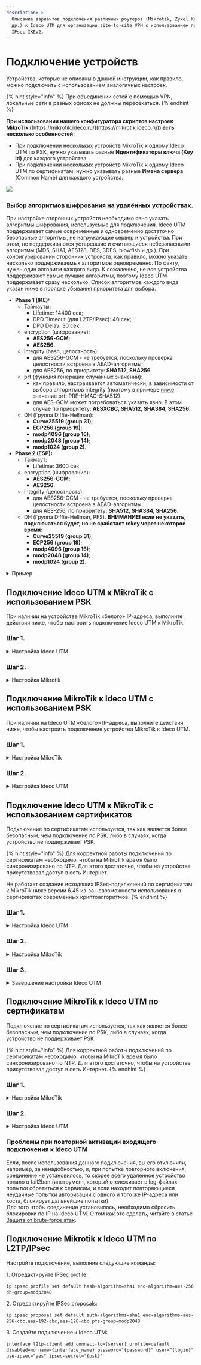 ```yaml
---
description: >-
  Описание вариантов подключения различных роутеров (Mikrotik, Zyxel Keenetic и
  др.) к Ideco UTM для организации site-to-site VPN с использованием протокола
  IPsec IKEv2.
---
```


# Подключение устройств

Устройства, которые не описаны в данной инструкции, как правило, можно подключить с использованием аналогичных настроек.

{% hint style="info" %}
При объединении сетей с помощью VPN, локальные сети в разных офисах не должны пересекаться.
{% endhint %}

**При использовании нашего конфигуратора скриптов настроек MikroTik (**[https://mikrotik.ideco.ru/](https://mikrotik.ideco.ru)**) есть несколько особенностей:**

* При подключении нескольких устройств MikroTik к одному Ideco UTM по PSK, нужно указывать разные **Идентификаторы ключа (Key id)** для каждого устройства.
* При подключении нескольких устройств MikroTik к одному Ideco UTM по сертификатам, нужно указывать разные **Имена сервера** (Common Name) для каждого устройства.

![](../../../.gitbook/assets/screenshot\_9.png)

### Выбор алгоритмов шифрования на удалённых устройствах.

При настройке сторонних устройств необходимо явно указать алгоритмы шифрования, используемые для подключения. Ideco UTM поддерживает самые современные и одновременно достаточно безопасные алгоритмы, не нагружающие сервер и устройства. При этом, не поддерживаются устаревшие и считающиеся небезопасными алгоритмы (MD5, SHA1, AES128, DES, 3DES, blowfish и др.). При конфигурировании сторонних устройств, как правило, можно указать несколько поддерживаемых алгоритмов одновременно. По факту, нужен один алгоритм каждого вида. К сожалению, не все устройства поддерживают самые лучшие алгоритмы, поэтому Ideco UTM поддерживает сразу несколько. Список алгоритмов каждого вида указан ниже в порядке убывания приоритета для выбора.

* **Phase 1 (IKE):**
  * Таймауты: 
    * Lifetime: 14400 сек;
    * DPD Timeout (для L2TP/IPsec): 40 сек;
    * DPD Delay: 30 сек.
  * encryption (шифрование):
    * **AES256-GCM**;
    * **AES256**.
  * integrity (hash, целостность):
    * для AES256-GCM - не требуется, поскольку проверка целостности встроена в AEAD-алгоритмы;
    * для AES256, по приоритету: **SHA512, SHA256**.
  * prf (функция генерации случайных значений):
    * как правило, настраивается автоматически, в зависимости от выбора алгоритмов integrity (поэтому в примере [ниже](connecting-devices.md#primer-nastroiki-podklyucheniya-pfsense-k-ideco-utm-po-ipsec-predstavlen-na-skrinshotakh-nizhe) значение prf: PRF-HMAC-SHA512).
    * для AES-GCM может потребоваться указать явно. В этом случае по приоритету: **AESXCBC, SHA512, SHA384, SHA256**.
  * DH (Группа Diffie-Hellman):
    * **Curve25519 (group 31)**;
    * **ECP256 (group 19)**;
    * **modp4096 (group 16)**;
    * **modp2048 (group 14)**;
    * **modp1024 (group 2)**.
* **Phase 2 (ESP):**
  * Таймаут:  
    * Lifetime: 3600 сек.
  * encryption (шифрование):
    * **AES256-GCM**;
    * **AES256**.
  * integrity (целостность):
    * для AES256-GCM - не требуется, поскольку проверка целостности встроена в AEAD-алгоритмы;
    * для AES-256, по приоритету: **SHA512, SHA384, SHA256**.
  * DH (Группа Diffie-Hellman, PFS). **ВНИМАНИЕ! если не указать, подключаться будет, но не сработает rekey через некоторое время**:
    * **Curve25519 (group 31)**;
    * **ECP256 (group 19)**;
    * **modp4096 (group 16)**;
    * **modp2048 (group 14)**;
    * **modp1024 (group 2)**. 

<details>

<summary>Пример</summary>

* **Phase 1 (IKE)** (нужна одна из строк)**:**
  * AES256-GCM\PRF-HMAC-SHA512\Curve25519
  * AES256\SHA512\PRF-HMAC-SHA512\ECP384
  * AES256\SHA256\PRF-HMAC-SHA256\MODP2048
* **Phase 2 (ESP)** (нужна одна из строк)**:**
  * AES256-GCM\ECP384
  * AES256\SHA256\MODP2048

Пример настройки подключения pfSense к Ideco UTM по IPsec представлен на скриншотах ниже:

<img src="../../../.gitbook/assets/phase1.png" alt="" data-size="original">

<img src="../../../.gitbook/assets/phase2.png" alt="" data-size="original">

</details>

## Подключение Ideco UTM к MikroTik с использованием PSK

При наличии на устройстве MikroTik «белого» IP-адреса, выполните действия ниже, чтобы настроить подключение Ideco UTM к MikroTik.

### Шаг 1.

<details>

<summary>Настройка Ideco UTM</summary>

1\. В Ideco UTM откройте вкладку **Сервисы -> IPSec -> Устройства**, нажмите на значок ![ok\_with\_icon.png](<../../../.gitbook/assets/ok-with-icon (33).png>) и заполните следующие поля:

* **Название подключения** - укажите произвольное имя для подключения. Значение не должно быть длиннее 42 символов.
* **Тип соединения** - выберите **Исходящее**, поскольку осуществляется подключение от UTM к MikroTik.
* **Адрес удаленного устройства** - укажите внешний IP-адрес устройства MikroTik.
* **Тип аутентификации** - выберите тип **PSK**.
* **PSK** - будет сгенерирован случайный PSK-ключ. Он потребуется, чтобы настроить подключение в MikroTik.
* **Идентификатор ключа** - введенный вами ключ будет использоваться для идентификации исходящего подключения.
* **Домашние локальные сети** - перечислите все **локальные сети UTM**, которые будут доступны в IPSec-подключении, т.е. будут видны противоположной стороне.
* **Удаленные локальные сети** - перечислите все **локальные сети MikroTik**, которые будут доступны в IPSec-подключении, т.е. будут видны противоположной стороне.

<img src="../../../.gitbook/assets/connetc_device.png" alt="" data-size="original">

2\. После заполнения всех полей нажмите кнопку **Добавить подключение**. В списке подключений появится ваше подключение:

<img src="../../../.gitbook/assets/out-connection.png" alt="" data-size="original">

</details>

### Шаг 2.

<details>

<summary>Настройка Mikrotik</summary>

Настройку устройства MikroTik можно осуществить несколькими способами - через GUI, через консоль устройства или воспользовавшись нашими конфигурационными скриптами, сгенерированными по адресу [https://mikrotik.ideco.ru/](https://mikrotik.ideco.ru).

После генерации скрипта необходимо открыть раздел **System -> Scripts**, создать скрипт, вставить в него код, сгенерированный конфигуратором и запустить.

После того как скрипт закончит свою работу, никаких дополнительных действий по настройке не требуется.

</details>

## Подключение MikroTik к Ideco UTM с использованием PSK

При наличии на Ideco UTM «белого» IP-адреса, выполните действия ниже, чтобы настроить подключение устройства MikroTik к Ideco UTM.

### Шаг 1.

<details>

<summary>Настройка MikroTik</summary>

Настройку устройства MikroTik можно осуществить несколькими способами - через GUI, через консоль устройства или, воспользовавшись нашими конфигурационными скриптами, сгенерированными по адресу [https://mikrotik.ideco.ru/](https://mikrotik.ideco.ru).

После генерации скрипта необходимо открыть раздел **System -> Scripts**, создать скрипт, вставить в него код, сгенерированный конфигуратором и запустить.

После того как скрипт закончит свою работу, никаких дополнительных действий по настройке не требуется.

</details>

### Шаг 2.

<details>

<summary>Настройка Ideco UTM</summary>

1\. В Ideco UTM откройте вкладку **Сервисы -> IPSec -> Устройства**, нажмите на значок ![ok\_with\_icon.png](<../../../.gitbook/assets/ok-with-icon (33).png>) и заполните следующие поля:

* **Название подключения** - укажите произвольное имя для подключения. Значение не должно быть длиннее 42 символов.
* **Тип соединения** - выберите **Входящее**, поскольку осуществляется подключение к UTM.
* **Тип аутентификации** - укажите тип **PSK**.
* **PSK** - вставьте PSK-ключ, полученный от MikroTik.
* **Идентификатор удаленной стороны** - вставьте идентификатор MikroTik (параметр Key ID в `/ip ipsec peers`).
* **Домашние локальные сети** - перечислите все **локальные сети UTM**, которые будут доступны в IPSec-подключении, т.е. будут видны противоположной стороне.
* **Удаленные локальные сети** - перечислите все локальные сети MikroTik, которые будут доступны в IPSec-подключении, т.е. будут видны противоположной стороне.

<img src="../../../.gitbook/assets/in-device.png" alt="" data-size="original">

2\. После заполнения всех полей нажмите кнопку **Добавить подключение**. В списке подключений появится ваше подключение.

<img src="../../../.gitbook/assets/in-connection.png" alt="" data-size="original">

</details>

## Подключение Ideco UTM к MikroTik с использованием сертификатов

Подключение по сертификатам используется, так как является более безопасным, чем подключение по PSK, либо в случаях, когда устройство не поддерживает PSK.

{% hint style="info" %}
Для корректной работы подключений по сертификатам необходимо, чтобы на MikroTIk время было синхронизировано по NTP. Для этого достаточно, чтобы на устройстве присутствовал доступ в сеть Интернет.

Не работает создание исходящих IPSec-подключений по сертификатам к MikroTik ниже версии 6.45 из-за невозможности использования в сертификатах современных криптоалгоритмов.
{% endhint %}

### Шаг 1.

<details>

<summary>Настройка Ideco UTM</summary>

1\. В Ideco UTM откройте вкладку **Сервисы -> IPSec -> Устройства**, нажмите на значок ![ok\_with\_icon.png](<../../../.gitbook/assets/ok-with-icon (33).png>) и заполните следующие поля:

* **Название подключения** - укажите произвольное имя для подключения. Значение не должно быть длиннее 42 символов.
* **Тип подключения** - выберите **Исходящее**, поскольку осуществляется подключение от UTM.
* **Тип аутентификации** - укажите тип **Сертификат**.
* **Адрес удаленного устройства** - укажите внешний IP-адрес MikroTik.
* **Запрос на подпись сертификата** - будет сгенерирован **запрос, который необходимо выслать для подписи на MikroTik**.

<img src="../../../.gitbook/assets/sign_sert.png" alt="" data-size="original">

2\. После того как запрос будет подписан, необходимо будет продолжить настройку подключения в Ideco UTM.

**Не закрывайте вкладку с настройками!**

</details>

### Шаг 2.

<details>

<summary>Настройка MikroTik</summary>

На данном этапе следует настроить MikroTik, чтобы продолжить настройку UTM.

Файл **UTM.csr**, полученный из Ideco UTM, необходимо загрузить в файловое хранилище MikroTik. Для этого необходимо открыть раздел **File**, нажать кнопку **Browse**, выбрать файл и загрузить его.

Настройку MikroTik можно осуществить несколькими способами - через GUI, через консоль устройства или, воспользовавшись нашими конфигурационными скриптами, сгенерированными по адресу [https://mikrotik.ideco.ru/](https://mikrotik.ideco.ru).

После генерации скрипта необходимо открыть раздел **System -> Scripts**, создать скрипт, вставить в него код, сгенерированный конфигуратором и запустить.

После того как скрипт закончит свою работу, в файловой системе MikroTik появятся два файла, которые необходимо скачать, чтобы впоследствии загрузить на UTM.

<img src="../../../.gitbook/assets/6587096 (1) (2).png" alt="" data-size="original">

Файл вида `cert_export_device_<случайный набор символов>.ipsec.crt` - **это подписанный сертификат UTM**. Файл вида `cert_export_mk_ca.crt` - **это корневой сертификат MikroTik.**

На этом настройку MikroTik можно считать завершенной.

</details>

### Шаг 3.

<details>

<summary>Завершение настройки Ideco UTM</summary>

Перейдите обратно на Ideco UTM во вкладку с настройками подключения устройства и продолжите заполнять следующие поля:

* **Подписанный сертификат UTM** - загрузите подписанный в MikroTik сертификат UTM.
* **Корневой сертификат удаленного устройства** - загрузите корневой сертификат MikroTik.
* **Домашние локальные сети** - перечислите все **локальные сети UTM**, которые будут доступны в IPSec-подключении, т.е. будут видны противоположной стороне.
* **Удаленные локальные сети** - перечислите все **локальные сети MikroTik**, которые будут доступны в IPSec-подключении, т.е. будут видны противоположной стороне.

<img src="../../../.gitbook/assets/ipsec-cert.png" alt="" data-size="original">

После заполнения полей нажмите кнопку **Добавить подключение**. В списке подключений появится ваше подключение.

</details>

## Подключение MikroTik к Ideco UTM по сертификатам

Подключение по сертификатам используется, так как является более безопасным, чем подключение по PSK, либо в случаях, когда устройство не поддерживает PSK.

{% hint style="info" %}
Для корректной работы подключений по сертификатам необходимо, чтобы на MikroTIk время было синхронизировано по NTP. Для этого достаточно, чтобы на устройстве присутствовал доступ в сеть Интернет.
{% endhint %}

### Шаг 1.

<details>

<summary>Настройка MikroTik</summary>

Настройку MikroTik можно осуществить несколькими способами - через GUI, через консоль устройства или, воспользовавшись нашими конфигурационными скриптами, сгенерированными по адресу [https://mikrotik.ideco.ru/](https://mikrotik.ideco.ru) .

После генерации скрипта необходимо открыть раздел **System -> Scripts**, создать скрипт, вставить в него код, сгенерированный конфигуратором и запустить его.

Поскольку скриптов конфигуратором генерируется два, то и в MikroTik также нужно создать два скрипта.

Перед настройкой необходимо запустить первый скрипт. После того как он завершит работу, в файловом хранилище MikroTik появятся два файла, которые необходимо скачать, поскольку они требуются для дальнейшей настройки.:

<img src="../../../.gitbook/assets/6587097 (1).png" alt="" data-size="original">

* Файл `certificate-request.pem` - **запрос на подпись сертификата**.
* Файл `certificate-request_key.pem` - **приватный ключ**.

Далее потребуется заполнить поле **Запрос на подпись сертификата** в Ideco UTM, поэтому перейдем к его настройке.

</details>

### Шаг 2.

<details>

<summary>Настройка Ideco UTM</summary>

1\. В Ideco UTM откройте вкладку **Сервисы -> IPSec -> Устройства**, нажмите на значок ![ok\_with\_icon.png](<../../../.gitbook/assets/ok-with-icon (33).png>) и заполните следующие поля:

* **Название подключения** - укажите произвольное имя для подключения. Значение не должно быть длиннее 42 символов.
* **Тип подключения** - выберите **Входящее**, поскольку осуществляется подключение к UTM.
* **Тип аутентификации** - укажите тип **Сертификат**.
* **Запрос на подпись сертификата** - загрузите запрос на подпись, **полученный от MikroTik**.
* **Домашние локальные сети** необходимо перечислить все локальные сети UTM, которые будут доступны в IPSec-подключении, т.е. будут видны противоположной стороне.

<img src="../../../.gitbook/assets/ipsec-query.png" alt="" data-size="original">

2\. После настроек нажмите кнопку **Добавить подключение**. В списке подключений появится ваше подключение. Нажмите на кнопку редактирования соединения, чтобы продолжить настройку.

<img src="../../../.gitbook/assets/edit-connection.png" alt="" data-size="original">

3\. Появится область редактирования настроек подключения. Необходимо скачать файлы, которые находятся в полях **Корневой сертификат UTM** и **Подписанный сертификат устройства**, для их последующего использования в MikroTik.

<img src="../../../.gitbook/assets/edit-cert.png" alt="" data-size="original">

</details>

### Проблемы при повторной активации входящего подключения к Ideco UTM

Если, после использования данного подключения, вы его отключили, например, за ненадобностью, и, при попытке повторного включения, соединение не установилось, то скорее всего удаленное устройство попало в fail2ban (инструмент, который отслеживает в log-файлах попытки обратиться к сервисам, и если находит повторяющиеся неудачные попытки авторизации с одного и того же IP-адреса или хоста, блокирует дальнейшие попытки).\
Для того чтобы соединение установилось, необходимо сбросить блокировки по IP на Ideco UTM. О том как это сделать, читайте в статье [Защита от brute-force атак](https://github.com/ideco-team/docsUTM/blob/v12/access-rules/fail2ban.md).

## Подключение Mikrotik к Ideco UTM по L2TP/IPsec

Настройте подключение, выполнив следующие команды:

1\. Отредактируйте IPSec profile:

```
ip ipsec profile set default hash-algorithm=sha1 enc-algorithm=aes-256 dh-group=modp2048
```

2\. Отредактируйте IPSec proposals:

```
ip ipsec proposal set default auth-algorithms=sha1 enc-algorithms=aes-256-cbc,aes-192-cbc,aes-128-cbc pfs-group=modp2048
```

3\. Создайте подключение к Ideco UTM:

```
interface l2tp-client add connect-to={server} profile=default disabled=no name={interface_name} password="{password}" user="{login}" use-ipsec="yes" ipsec-secret="{psk}"
```
